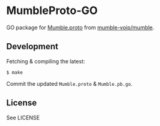 # MumbleProto-GO

GO package for [Mumble.proto][] from [mumble-voip/mumble][].


## Development

Fetching & compiling the latest:

    $ make

Commit the updated `Mumble.proto` & `Mumble.pb.go`.


## License

See LICENSE


[mumble-voip/mumble]: https://github.com/mumble-voip/mumble
[Mumble.proto]: https://github.com/mumble-voip/mumble/blob/master/src/Mumble.proto

